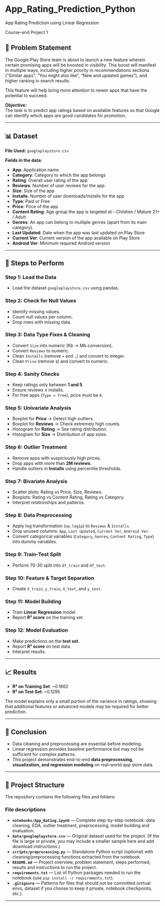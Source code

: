 # App_Rating_Prediction_Python
App Rating Prediction using Linear Regression  

Course-end Project 1  

## 📌 Problem Statement  
The Google Play Store team is about to launch a new feature wherein certain promising apps will be boosted in visibility. This boost will manifest in multiple ways, including higher priority in recommendations sections (“Similar apps”, “You might also like”, “New and updated games”), and higher ranking in search results.  

This feature will help bring more attention to newer apps that have the potential to succeed.  

**Objective:**  
The task is to predict app ratings based on available features so that Google can identify which apps are good candidates for promotion.  

---

## 📊 Dataset  
**File Used:** `googleplaystore.csv`  

**Fields in the data:**  
- **App**: Application name  
- **Category**: Category to which the app belongs  
- **Rating**: Overall user rating of the app  
- **Reviews**: Number of user reviews for the app  
- **Size**: Size of the app  
- **Installs**: Number of user downloads/installs for the app  
- **Type**: Paid or Free  
- **Price**: Price of the app  
- **Content Rating**: Age group the app is targeted at - Children / Mature 21+ / Adult  
- **Genres**: An app can belong to multiple genres (apart from its main category).  
- **Last Updated**: Date when the app was last updated on Play Store  
- **Current Ver**: Current version of the app available on Play Store  
- **Android Ver**: Minimum required Android version  

---

## 📝 Steps to Perform  

### Step 1: Load the Data  
- Load the dataset `googleplaystore.csv` using pandas.  

### Step 2: Check for Null Values  
- Identify missing values.  
- Count null values per column.  
- Drop rows with missing data.  

### Step 3: Data Type Fixes & Cleaning  
- Convert `Size` into numeric (Kb → Mb conversion).  
- Convert `Reviews` to numeric.  
- Clean `Installs` (remove `+` and `,`) and convert to integer.  
- Clean `Price` (remove `$`) and convert to numeric.  

### Step 4: Sanity Checks  
- Keep ratings only between **1 and 5**.  
- Ensure reviews ≤ installs.  
- For free apps (`Type = Free`), price must be `0`.  

### Step 5: Univariate Analysis  
- Boxplot for **Price** → Detect high outliers.  
- Boxplot for **Reviews** → Check extremely high counts.  
- Histogram for **Rating** → See rating distribution.  
- Histogram for **Size** → Distribution of app sizes.  

### Step 6: Outlier Treatment  
- Remove apps with suspiciously high prices.  
- Drop apps with more than **2M reviews**.  
- Handle outliers in **Installs** using percentile thresholds.  

### Step 7: Bivariate Analysis  
- Scatter plots: Rating vs Price, Size, Reviews.  
- Boxplots: Rating vs Content Rating, Rating vs Category.  
- Interpret relationships and patterns.  

### Step 8: Data Preprocessing  
- Apply log transformation (`np.log1p`) to `Reviews` & `Installs`.  
- Drop unused columns: `App`, `Last Updated`, `Current Ver`, `Android Ver`.  
- Convert categorical variables (`Category`, `Genres`, `Content Rating`, `Type`) into dummy variables.  

### Step 9: Train-Test Split  
- Perform 70-30 split into `df_train` and `df_test`.  

### Step 10: Feature & Target Separation  
- Create `X_train`, `y_train`, `X_test`, and `y_test`.  

### Step 11: Model Building  
- Train **Linear Regression** model.  
- Report **R² score** on the training set.  

### Step 12: Model Evaluation  
- Make predictions on the **test set**.  
- Report **R² score** on test data.  
- Interpret results.  

---

## 📈 Results  
- **R² on Training Set**: ~0.1662  
- **R² on Test Set**: ~0.1295  

The model explains only a small portion of the variance in ratings, showing that additional features or advanced models may be required for better prediction.  

---

## 🚀 Conclusion  
- Data cleaning and preprocessing are essential before modeling.  
- Linear regression provides baseline performance but may not be sufficient for complex patterns.  
- This project demonstrates end-to-end **data preprocessing, visualization, and regression modeling** on real-world app store data.  

---

## 📂 Project Structure

The repository contains the following files and folders:


### File descriptions

- **`notebooks/App_Rating.ipynb`** — Complete step-by-step notebook: data cleaning, EDA, outlier treatment, preprocessing, model building and evaluation.  
- **`data/googleplaystore.csv`** — Original dataset used for the project. (If the file is large or private, you may include a smaller sample here and add download instructions.)  
- **`scripts/preprocessing.py`** — Standalone Python script (optional) with cleaning/preprocessing functions extracted from the notebook.  
- **`README.md`** — Project overview, problem statement, steps performed, results and instructions to run the project.  
- **`requirements.txt`** — List of Python packages needed to run the notebook (use `pip install -r requirements.txt`).  
- **`.gitignore`** — Patterns for files that should not be committed (virtual envs, dataset if you choose to keep it private, notebook checkpoints, etc.).

---


